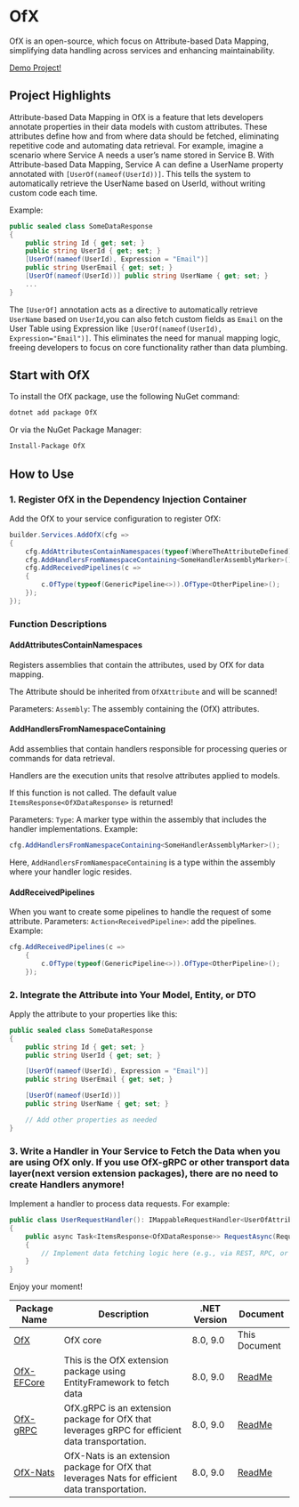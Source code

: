 # OfX

OfX is an open-source, which focus on Attribute-based Data Mapping, simplifying data handling across services and enhancing maintainability.

[Demo Project!](https://github.com/quyvu01/TestOfX-Demo)
## Project Highlights
Attribute-based Data Mapping in OfX is a feature that lets developers annotate properties in their data models with custom attributes. These attributes define how and from where data should be fetched, eliminating repetitive code and automating data retrieval.
For example, imagine a scenario where Service A needs a user’s name stored in Service B. With Attribute-based Data Mapping, Service A can define a UserName property annotated with `[UserOf(nameof(UserId))]`. This tells the system to automatically retrieve the UserName based on UserId, without writing custom code each time.

Example:

```csharp
public sealed class SomeDataResponse
{
    public string Id { get; set; }
    public string UserId { get; set; }
    [UserOf(nameof(UserId), Expression = "Email")]
    public string UserEmail { get; set; }
    [UserOf(nameof(UserId))] public string UserName { get; set; }
    ...
}
```
The `[UserOf]` annotation acts as a directive to automatically retrieve `UserName` based on `UserId`,you can also fetch custom fields as `Email` on the User Table using Expression like `[UserOf(nameof(UserId), Expression="Email")]`. This eliminates the need for manual mapping logic, freeing developers to focus on core functionality rather than data plumbing.

## Start with OfX
To install the OfX package, use the following NuGet command:

```bash
dotnet add package OfX
```
Or via the NuGet Package Manager:

```bash
Install-Package OfX
```

## How to Use

### 1. Register OfX in the Dependency Injection Container
Add the OfX to your service configuration to register OfX:

```csharp
builder.Services.AddOfX(cfg =>
{
    cfg.AddAttributesContainNamespaces(typeof(WhereTheAttributeDefined).Assembly);
    cfg.AddHandlersFromNamespaceContaining<SomeHandlerAssemblyMarker>(); //<- Add this one when you want to self-handle the request as the example at the end of this guide. Otherwise, if you install the package OfX-gRPC, there is no need to add this one anymore!
    cfg.AddReceivedPipelines(c =>
    {
        c.OfType(typeof(GenericPipeline<>)).OfType<OtherPipeline>();
    });
});
```

### Function Descriptions
#### AddAttributesContainNamespaces

Registers assemblies that contain the attributes, used by OfX for data mapping.

The Attribute should be inherited from `OfXAttribute` and will be scanned!

Parameters:
`Assembly`: The assembly containing the (OfX) attributes.

#### AddHandlersFromNamespaceContaining

Add assemblies that contain handlers responsible for processing queries or commands for data retrieval.

Handlers are the execution units that resolve attributes applied to models.

If this function is not called. The default value `ItemsResponse<OfXDataResponse>` is returned!

Parameters:
`Type`: A marker type within the assembly that includes the handler implementations.
Example:

```csharp
cfg.AddHandlersFromNamespaceContaining<SomeHandlerAssemblyMarker>();
```

Here, `AddHandlersFromNamespaceContaining` is a type within the assembly where your handler logic resides.

#### AddReceivedPipelines

When you want to create some pipelines to handle the request of some attribute.
Parameters:
`Action<ReceivedPipeline>`: add the pipelines.
Example:
```csharp
cfg.AddReceivedPipelines(c =>
    {
        c.OfType(typeof(GenericPipeline<>)).OfType<OtherPipeline>();
    });
```

### 2. Integrate the Attribute into Your Model, Entity, or DTO
Apply the attribute to your properties like this:
```csharp
public sealed class SomeDataResponse
{
    public string Id { get; set; }
    public string UserId { get; set; }

    [UserOf(nameof(UserId), Expression = "Email")]
    public string UserEmail { get; set; }

    [UserOf(nameof(UserId))]
    public string UserName { get; set; }

    // Add other properties as needed
}
```

### 3. Write a Handler in Your Service to Fetch the Data when you are using OfX only. If you use OfX-gRPC or other transport data layer(next version extension packages), there are no need to create Handlers anymore!
Implement a handler to process data requests. For example:
```csharp
public class UserRequestHandler(): IMappableRequestHandler<UserOfAttribute>
{
    public async Task<ItemsResponse<OfXDataResponse>> RequestAsync(RequestContext<UserOfAttribute> request)
    {
        // Implement data fetching logic here (e.g., via REST, RPC, or gRPC)
    }
}
```

Enjoy your moment!

| Package Name                                             | Description                                                                                     | .NET Version | Document                                                                                 |
|----------------------------------------------------------|-------------------------------------------------------------------------------------------------|--------------|------------------------------------------------------------------------------------------|
| [OfX](https://www.nuget.org/packages/OfX/)               | OfX core                                                                                        | 8.0, 9.0     | This Document                                                                            |
| [OfX-EFCore](https://www.nuget.org/packages/OfX-EFCore/) | This is the OfX extension package using EntityFramework to fetch data                           | 8.0, 9.0     | [ReadMe](https://github.com/quyvu01/OfX/blob/main/src/OfX.EntityFrameworkCore/README.md) |
| [OfX-gRPC](https://www.nuget.org/packages/OfX-gRPC/)     | OfX.gRPC is an extension package for OfX that leverages gRPC for efficient data transportation. | 8.0, 9.0     | [ReadMe](https://github.com/quyvu01/OfX/blob/main/src/OfX.Grpc/README.md)                |
| [OfX-Nats](https://www.nuget.org/packages/OfX-Nats/)     | OfX-Nats is an extension package for OfX that leverages Nats for efficient data transportation. | 8.0, 9.0     | [ReadMe](https://github.com/quyvu01/OfX/blob/main/src/OfX.Nats/README.md)                |